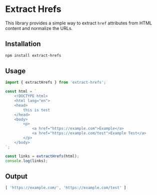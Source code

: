 # Extract Hrefs

This library provides a simple way to extract `href` attributes from HTML content and normalize the URLs.

## Installation

```sh
npm install extract-hrefs
```

## Usage

```javascript
import { extractHrefs } from 'extract-hrefs';

const html = `
    <!DOCTYPE html>
    <html lang="en">
    <head>
        this is test
    </head>
    <body>
        <p>
            <a href="https://example.com">Example</a>
            <a href="https://example.com/test">Example Test</a>
        </p>
    </body>
`;

const links = extractHrefs(html);
console.log(links);
```

## Output

```javascript
[ 'https://example.com/', 'https://example.com/test' ]
```